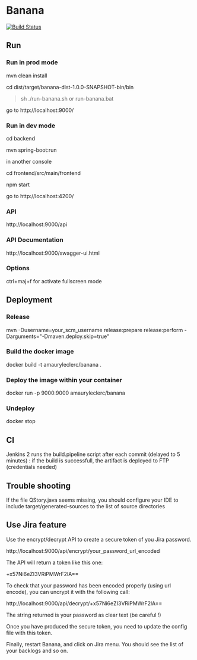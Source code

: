 # Banana
[![Build Status](https://travis-ci.org/amauryleclerc/banana.svg?branch=master)](https://travis-ci.org/amauryleclerc/banana)
## Run

### Run in prod mode
mvn clean install

cd dist/target/banana-dist-1.0.0-SNAPSHOT-bin/bin

> sh ./run-banana.sh 
or 
> run-banana.bat

go to http://localhost:9000/

### Run in dev mode
cd backend

mvn spring-boot:run

in another console

cd frontend/src/main/frontend

npm start

go to http://localhost:4200/

### API
http://localhost:9000/api

### API Documentation
http://localhost:9000/swagger-ui.html

### Options
ctrl+maj+f for activate fullscreen mode

## Deployment

### Release
mvn -Dusername=your_scm_username release:prepare release:perform -Darguments="-Dmaven.deploy.skip=true"

### Build the docker image
docker build -t amauryleclerc/banana .

### Deploy the image within your container
docker run -p 9000:9000 amauryleclerc/banana

### Undeploy
docker stop <ID>

## CI
Jenkins 2 runs the build.pipeline script after each commit (delayed to 5 minutes) : if the build is successfull, the artifact is deployed to FTP (credentials needed) 

## Trouble shooting
If the file QStory.java seems missing, you should configure your IDE to include target/generated-sources to the list of source directories

## Use Jira feature

Use the encrypt/decrypt API to create a secure token of you Jira password.

http://localhost:9000/api/encrypt/your_password_url_encoded

The API will return a token like this one:

+x57Ni6eZI3VRiPMWrF2lA==

To check that your password has been encoded properly (using url encode), you can uncrypt it with the following call:

http://localhost:9000/api/decrypt/+x57Ni6eZI3VRiPMWrF2lA==

The string returned is your password as clear text (be careful !)

Once you have produced the secure token, you need to update the config file with this token.

Finally, restart Banana, and click on Jira menu. You should see the list of your backlogs and so on.

